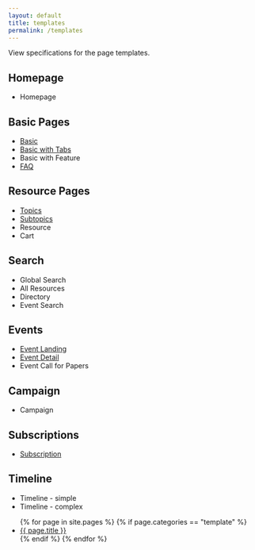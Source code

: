 ```yaml
---
layout: default
title: templates
permalink: /templates
---
```


View specifications for the page templates.

## Homepage
- Homepage 

## Basic Pages
- [Basic](/basic)
- [Basic with Tabs](/basic-tabs)
- Basic with Feature
- [FAQ](/faq)

## Resource Pages
- [Topics](/topics-template)
- [Subtopics](/subtopics-template)
- Resource
- Cart

## Search
- Global Search
- All Resources
- Directory
- Event Search

## Events
- [Event Landing](/events-landing-template)
- [Event Detail](/event-details)
- Event Call for Papers

## Campaign
- Campaign

## Subscriptions
- [Subscription](subscriptions-template)

## Timeline
- Timeline - simple
- Timeline - complex


<ul>
{% for page in site.pages %}
    {% if page.categories == "template" %}
        <li><a href="{{ page.url }}">{{ page.title }}</a></li>
    {% endif %}
{% endfor %}
</ul>